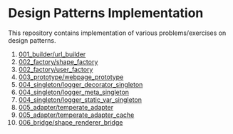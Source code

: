 # Design Patterns Implementation

This repository contains implementation of various problems/exercises on design patterns.

1) [001_builder/url_builder](001_builder/url_builder.py)
2) [002_factory/shape_factory](002_factory/shape_factory.py)
3) [002_factory/user_factory](002_factory/user_factory.py)
4) [003_prototype/webpage_prototype](003_prototype/webpage_prototype.py)
5) [004_singleton/logger_decorator_singleton](004_singleton/logger_decorator_singleton.py)
6) [004_singleton/logger_meta_singleton](004_singleton/logger_meta_singleton.py)
7) [004_singleton/logger_static_var_singleton](004_singleton/logger_static_var_singleton.py)
8) [005_adapter/temperate_adapter](005_adapter/temperate_adapter.py)
9) [005_adapter/temperate_adapter_cache](005_adapter/temperate_adapter_cache.py)
10) [006_bridge/shape_renderer_bridge](006_bridge/shape_renderer_bridge.py)

